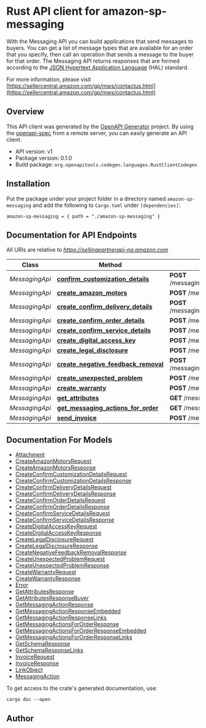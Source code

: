 # Rust API client for amazon-sp-messaging

With the Messaging API you can build applications that send messages to buyers. You can get a list of message types that are available for an order that you specify, then call an operation that sends a message to the buyer for that order. The Messaging API returns responses that are formed according to the <a href=https://tools.ietf.org/html/draft-kelly-json-hal-08>JSON Hypertext Application Language</a> (HAL) standard.

For more information, please visit [https://sellercentral.amazon.com/gp/mws/contactus.html](https://sellercentral.amazon.com/gp/mws/contactus.html)

## Overview

This API client was generated by the [OpenAPI Generator](https://openapi-generator.tech) project.  By using the [openapi-spec](https://openapis.org) from a remote server, you can easily generate an API client.

- API version: v1
- Package version: 0.1.0
- Build package: `org.openapitools.codegen.languages.RustClientCodegen`

## Installation

Put the package under your project folder in a directory named `amazon-sp-messaging` and add the following to `Cargo.toml` under `[dependencies]`:

```
amazon-sp-messaging = { path = "./amazon-sp-messaging" }
```

## Documentation for API Endpoints

All URIs are relative to *https://sellingpartnerapi-na.amazon.com*

Class | Method | HTTP request | Description
------------ | ------------- | ------------- | -------------
*MessagingApi* | [**confirm_customization_details**](docs/MessagingApi.md#confirm_customization_details) | **POST** /messaging/v1/orders/{amazonOrderId}/messages/confirmCustomizationDetails | 
*MessagingApi* | [**create_amazon_motors**](docs/MessagingApi.md#create_amazon_motors) | **POST** /messaging/v1/orders/{amazonOrderId}/messages/amazonMotors | 
*MessagingApi* | [**create_confirm_delivery_details**](docs/MessagingApi.md#create_confirm_delivery_details) | **POST** /messaging/v1/orders/{amazonOrderId}/messages/confirmDeliveryDetails | 
*MessagingApi* | [**create_confirm_order_details**](docs/MessagingApi.md#create_confirm_order_details) | **POST** /messaging/v1/orders/{amazonOrderId}/messages/confirmOrderDetails | 
*MessagingApi* | [**create_confirm_service_details**](docs/MessagingApi.md#create_confirm_service_details) | **POST** /messaging/v1/orders/{amazonOrderId}/messages/confirmServiceDetails | 
*MessagingApi* | [**create_digital_access_key**](docs/MessagingApi.md#create_digital_access_key) | **POST** /messaging/v1/orders/{amazonOrderId}/messages/digitalAccessKey | 
*MessagingApi* | [**create_legal_disclosure**](docs/MessagingApi.md#create_legal_disclosure) | **POST** /messaging/v1/orders/{amazonOrderId}/messages/legalDisclosure | 
*MessagingApi* | [**create_negative_feedback_removal**](docs/MessagingApi.md#create_negative_feedback_removal) | **POST** /messaging/v1/orders/{amazonOrderId}/messages/negativeFeedbackRemoval | 
*MessagingApi* | [**create_unexpected_problem**](docs/MessagingApi.md#create_unexpected_problem) | **POST** /messaging/v1/orders/{amazonOrderId}/messages/unexpectedProblem | 
*MessagingApi* | [**create_warranty**](docs/MessagingApi.md#create_warranty) | **POST** /messaging/v1/orders/{amazonOrderId}/messages/warranty | 
*MessagingApi* | [**get_attributes**](docs/MessagingApi.md#get_attributes) | **GET** /messaging/v1/orders/{amazonOrderId}/attributes | 
*MessagingApi* | [**get_messaging_actions_for_order**](docs/MessagingApi.md#get_messaging_actions_for_order) | **GET** /messaging/v1/orders/{amazonOrderId} | 
*MessagingApi* | [**send_invoice**](docs/MessagingApi.md#send_invoice) | **POST** /messaging/v1/orders/{amazonOrderId}/messages/invoice | 


## Documentation For Models

 - [Attachment](docs/Attachment.md)
 - [CreateAmazonMotorsRequest](docs/CreateAmazonMotorsRequest.md)
 - [CreateAmazonMotorsResponse](docs/CreateAmazonMotorsResponse.md)
 - [CreateConfirmCustomizationDetailsRequest](docs/CreateConfirmCustomizationDetailsRequest.md)
 - [CreateConfirmCustomizationDetailsResponse](docs/CreateConfirmCustomizationDetailsResponse.md)
 - [CreateConfirmDeliveryDetailsRequest](docs/CreateConfirmDeliveryDetailsRequest.md)
 - [CreateConfirmDeliveryDetailsResponse](docs/CreateConfirmDeliveryDetailsResponse.md)
 - [CreateConfirmOrderDetailsRequest](docs/CreateConfirmOrderDetailsRequest.md)
 - [CreateConfirmOrderDetailsResponse](docs/CreateConfirmOrderDetailsResponse.md)
 - [CreateConfirmServiceDetailsRequest](docs/CreateConfirmServiceDetailsRequest.md)
 - [CreateConfirmServiceDetailsResponse](docs/CreateConfirmServiceDetailsResponse.md)
 - [CreateDigitalAccessKeyRequest](docs/CreateDigitalAccessKeyRequest.md)
 - [CreateDigitalAccessKeyResponse](docs/CreateDigitalAccessKeyResponse.md)
 - [CreateLegalDisclosureRequest](docs/CreateLegalDisclosureRequest.md)
 - [CreateLegalDisclosureResponse](docs/CreateLegalDisclosureResponse.md)
 - [CreateNegativeFeedbackRemovalResponse](docs/CreateNegativeFeedbackRemovalResponse.md)
 - [CreateUnexpectedProblemRequest](docs/CreateUnexpectedProblemRequest.md)
 - [CreateUnexpectedProblemResponse](docs/CreateUnexpectedProblemResponse.md)
 - [CreateWarrantyRequest](docs/CreateWarrantyRequest.md)
 - [CreateWarrantyResponse](docs/CreateWarrantyResponse.md)
 - [Error](docs/Error.md)
 - [GetAttributesResponse](docs/GetAttributesResponse.md)
 - [GetAttributesResponseBuyer](docs/GetAttributesResponseBuyer.md)
 - [GetMessagingActionResponse](docs/GetMessagingActionResponse.md)
 - [GetMessagingActionResponseEmbedded](docs/GetMessagingActionResponseEmbedded.md)
 - [GetMessagingActionResponseLinks](docs/GetMessagingActionResponseLinks.md)
 - [GetMessagingActionsForOrderResponse](docs/GetMessagingActionsForOrderResponse.md)
 - [GetMessagingActionsForOrderResponseEmbedded](docs/GetMessagingActionsForOrderResponseEmbedded.md)
 - [GetMessagingActionsForOrderResponseLinks](docs/GetMessagingActionsForOrderResponseLinks.md)
 - [GetSchemaResponse](docs/GetSchemaResponse.md)
 - [GetSchemaResponseLinks](docs/GetSchemaResponseLinks.md)
 - [InvoiceRequest](docs/InvoiceRequest.md)
 - [InvoiceResponse](docs/InvoiceResponse.md)
 - [LinkObject](docs/LinkObject.md)
 - [MessagingAction](docs/MessagingAction.md)


To get access to the crate's generated documentation, use:

```
cargo doc --open
```

## Author



